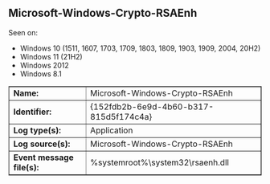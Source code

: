 ## Microsoft-Windows-Crypto-RSAEnh

Seen on:
* Windows 10 (1511, 1607, 1703, 1709, 1803, 1809, 1903, 1909, 2004, 20H2)
* Windows 11 (21H2)
* Windows 2012
* Windows 8.1

<table border="1" class="docutils">
  <tbody>
    <tr>
      <td><b>Name:</b></td>
      <td>Microsoft-Windows-Crypto-RSAEnh</td>
    </tr>
    <tr>
      <td><b>Identifier:</b></td>
      <td>{152fdb2b-6e9d-4b60-b317-815d5f174c4a}</td>
    </tr>
    <tr>
      <td><b>Log type(s):</b></td>
      <td>Application</td>
    </tr>
    <tr>
      <td><b>Log source(s):</b></td>
      <td>Microsoft-Windows-Crypto-RSAEnh</td>
    </tr>
    <tr>
      <td><b>Event message file(s):</b></td>
      <td>%systemroot%\system32\rsaenh.dll</td>
    </tr>
  </tbody>
</table>

&nbsp;

